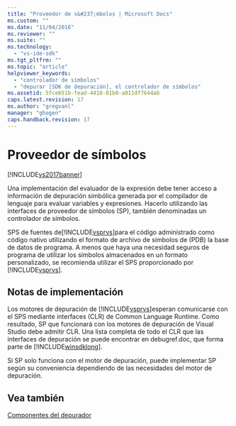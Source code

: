 ```yaml
---
title: "Proveedor de s&#237;mbolos | Microsoft Docs"
ms.custom: ""
ms.date: "11/04/2016"
ms.reviewer: ""
ms.suite: ""
ms.technology: 
  - "vs-ide-sdk"
ms.tgt_pltfrm: ""
ms.topic: "article"
helpviewer_keywords: 
  - "controlador de símbolos"
  - "depurar [SDK de depuración], el controlador de símbolos"
ms.assetid: 5fce651b-fead-4418-81b0-a011df7644ab
caps.latest.revision: 17
ms.author: "gregvanl"
manager: "ghogen"
caps.handback.revision: 17
---
```

# Proveedor de s&#237;mbolos
[!INCLUDE[vs2017banner](../../code-quality/includes/vs2017banner.md)]

Una implementación del evaluador de la expresión debe tener acceso a información de depuración simbólica generada por el compilador de lenguaje para evaluar variables y expresiones.  Hacerlo utilizando las interfaces de proveedor de símbolos \(SP\), también denominadas un controlador de símbolos.  
  
 SPS de fuentes de[!INCLUDE[vsprvs](../../code-quality/includes/vsprvs_md.md)]para el código administrado como código nativo utilizando el formato de archivo de símbolos de \(PDB\) la base de datos de programa.  A menos que haya una necesidad seguros de programa de utilizar los símbolos almacenados en un formato personalizado, se recomienda utilizar el SPS proporcionado por [!INCLUDE[vsprvs](../../code-quality/includes/vsprvs_md.md)].  
  
## Notas de implementación  
 Los motores de depuración de [!INCLUDE[vsprvs](../../code-quality/includes/vsprvs_md.md)]esperan comunicarse con el SPS mediante interfaces \(CLR\) de Common Language Runtime.  Como resultado, SP que funcionará con los motores de depuración de Visual Studio debe admitir CLR.  Una lista completa de todo el CLR que las interfaces de depuración se puede encontrar en debugref.doc, que forma parte de [!INCLUDE[winsdklong](../../deployment/includes/winsdklong_md.md)].  
  
 Si SP solo funciona con el motor de depuración, puede implementar SP según su conveniencia dependiendo de las necesidades del motor de depuración.  
  
## Vea también  
 [Componentes del depurador](../../extensibility/debugger/debugger-components.md)